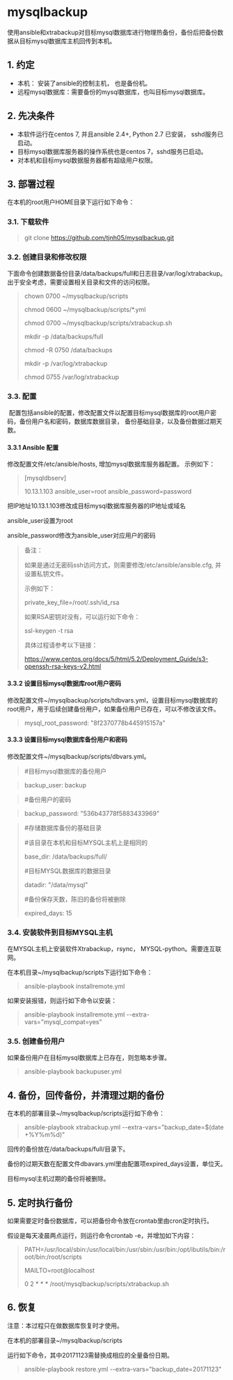 # mysqlbackup

使用ansible和xtrabackup对目标mysql数据库进行物理热备份，备份后把备份数据从目标mysql数据库主机回传到本机。

## 1. 约定

- 本机： 安装了ansible的控制主机， 也是备份机。
- 远程mysql数据库：需要备份的mysql数据库，也叫目标mysql数据库。

## 2. 先决条件
- 本软件运行在centos 7, 并且ansible 2.4+, Python 2.7 已安装， sshd服务已启动。
- 目标mysql数据库服务器的操作系统也是centos 7，sshd服务已启动。
- 对本机和目标mysql数据服务器都有超级用户权限。


## 3. 部署过程
在本机的root用户HOME目录下运行如下命令：

### 3.1. 下载软件

  >git clone https://github.com/tjnh05/mysqlbackup.git

### 3.2. 创建目录和修改权限

  下面命令创建数据备份目录/data/backups/full和日志目录/var/log/xtrabackup。出于安全考虑，需要设置相关目录和文件的访问权限。
  
  >chown 0700 ~/mysqlbackup/scripts
  >
  >chmod 0600 ~/mysqlbackup/scripts/*.yml
  >
  >chmod 0700 ~/mysqlbackup/scripts/xtrabackup.sh
  >
  >mkdir -p /data/backups/full
  >
  >chmod -R 0750 /data/backups 
  >
  >mkdir -p /var/log/xtrabackup 
  >
  >chmod 0755 /var/log/xtrabackup


### 3.3. 配置

  配置包括ansible的配置，修改配置文件以配置目标mysql数据库的root用户密码，备份用户名和密码，数据库数据目录， 备份基础目录，以及备份数据过期天数。
 
#### 3.3.1 Ansible 配置
    
   修改配置文件/etc/ansible/hosts, 增加mysql数据库服务器配置。
   示例如下：

   >[mysqldbserv]
   >
   >10.13.1.103  ansible_user=root ansible_password=password

   把IP地址10.13.1.103修改成目标mysql数据库服务器的IP地址或域名
    
   ansible_user设置为root 
    
   ansible_password修改为ansible_user对应用户的密码
    
   >备注：
   >
   >如果是通过无密码ssh访问方式，则需要修改/etc/ansible/ansible.cfg, 并设置私钥文件。
   >
   >示例如下：
   >
   >private_key_file=/root/.ssh/id_rsa
   >
   >如果RSA密钥对没有，可以运行如下命令：
   >
   >ssl-keygen -t rsa
   >
   >具体过程请参考以下链接：
   >
   >https://www.centos.org/docs/5/html/5.2/Deployment_Guide/s3-openssh-rsa-keys-v2.html

#### 3.3.2 设置目标mysql数据库root用户密码
    
   修改配置文件~/mysqlbackup/scripts/tdbvars.yml，设置目标mysql数据库的root用户，用于后续创建备份用户，如果备份用户已存在，可以不修改该文件。

   >mysql_root_password: "8f2370778b445915157a"

#### 3.3.3 设置目标mysql数据库备份用户和密码
    
   修改配置文件~/mysqlbackup/scripts/dbvars.yml。

   >#目标mysql数据库的备份用户
    
   >backup_user: backup
    
   >#备份用户的密码
    
   >backup_password: "536b43778f5883433969"

   >#存储数据库备份的基础目录
   >
   >#该目录在本机和目标MYSQL主机上是相同的
   >
   >base_dir:   /data/backups/full/
   >
   >#目标MYSQL数据库的数据目录
   >
   >datadir: "/data/mysql"
   >
   >#备份保存天数，陈旧的备份将被删除
   >
   >expired_days: 15

### 3.4. 安装软件到目标MYSQL主机
    
在MYSQL主机上安装软件Xtrabackup，rsync， MYSQL-python。需要连互联网。
    
在本机目录~/mysqlbackup/scripts下运行如下命令：
 
>ansible-playbook  installremote.yml

如果安装报错，则运行如下命令以安装：
   
>ansible-playbook  installremote.yml --extra-vars="mysql_compat=yes"

### 3.5. 创建备份用户
  
如果备份用户在目标mysql数据库上已存在，则忽略本步骤。
    
>ansible-playbook  backupuser.yml

## 4. 备份，回传备份，并清理过期的备份

在本机的部署目录~/mysqlbackup/scripts运行如下命令：
    
>ansible-playbook  xtrabackup.yml --extra-vars="backup_date=$(date +%Y%m%d)"

回传的备份放在/data/backups/full/目录下。
  
备份的过期天数在配置文件dbavars.yml里由配置项expired_days设置，单位天。
  
目标mysql主机过期的备份将被删除。

## 5. 定时执行备份
  
如果需要定时备份数据库，可以把备份命令放在crontab里由cron定时执行。
  
假设是每天凌晨两点运行，则运行命令crontab -e，并增加如下内容：
    
>PATH=/usr/local/sbin:/usr/local/bin:/usr/sbin:/usr/bin:/opt/ibutils/bin:/root/bin:/root/scripts
>
>MAILTO=root@localhost
>
>0 2 * * * /root/mysqlbackup/scripts/xtrabackup.sh

## 6. 恢复 

注意：本过程只在做数据库恢复时才使用。
  
在本机的部署目录~/mysqlbackup/scripts
  
运行如下命令，其中20171123需替换成相应的全量备份日期。
  
>ansible-playbook  restore.yml --extra-vars="backup_date=20171123"
